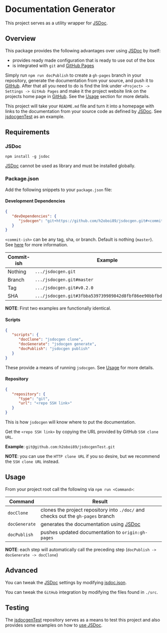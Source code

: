# Documentation Generator
This project serves as a utility wrapper for [JSDoc](https://www.npmjs.com/package/jsdoc).

## Overview
This package provides the following advantages over using [JSDoc](https://www.npmjs.com/package/jsdoc) by itself:
- provides ready made configuration that is ready to use out of the box
- is integrated with `git` and [GitHub Pages](https://pages.github.com/)

Simply run `npm run docPublish` to create a `gh-pages` branch in your repository, generate the documentation from your source, and push it to [GitHub](https://github.com/). After that all you need to do is find the link under `<Project> -> Settings -> GitHub Pages` and make it the project website link on the projects home page in [GitHub](https://github.com/). See the [Usage](#usage) section for more details.

This project will take your `README.md` file and turn it into a homepage with links to the documentation from your source code as defined by [JSDoc](https://www.npmjs.com/package/jsdoc). See [jsdocgenTest](https://github.com/h2oboi89/jsdocgenTest) as an example.

## Requirements
### JSDoc
`npm install -g jsdoc`

[JSDoc](https://www.npmjs.com/package/jsdoc) cannot be used as library and must be installed globally.

### Package.json
Add the following snippets to your `package.json` file:

#### Development Dependencies

```json
{
   "devDependencies": {
      "jsdocgen": "git+https://github.com/h2oboi89/jsdocgen.git#<commit-ish>"
   }
}
```

`<commit-ish>` can be any tag, sha, or branch. Default is nothing (`master`). See [here](https://docs.npmjs.com/files/package.json#git-urls-as-dependencies) for more information.

Commit-ish | Example
---------- | -----------------------------------------------------------
Nothing    | `.../jsdocgen.git`
Branch     | `.../jsdocgen.git#master`
Tag        | `.../jsdocgen.git#v0.2.0`
SHA        | `.../jsdocgen.git#3fbba539739989842d8fbf86ee90bbfbd5cd9ef5`

**NOTE**: First two examples are functionally identical.

#### Scripts

```json
{
   "scripts": {
      "docClone": "jsdocgen clone",
      "docGenerate": "jsdocgen generate",
      "docPublish": "jsdocgen publish"
   }
}
```

These provide a means of running `jsdocgen`. See [Usage](#usage) for more details.

#### Repository

```json
{
   "repository": {
      "type": "git",
      "url": "<repo SSH link>"
   }
}
```

This is how `jsdocgen` will know where to put the documentation.

Get the `<repo SSH link>` by copying the URL provided by GitHub `SSH clone URL`.

**Example**: `git@github.com:h2oboi89/jsdocgenTest.git`

**NOTE**: you can use the `HTTP clone URL` if you so desire, but we recommend the `SSH clone URL` instead.

## Usage
From your project root call the following via `npm run <Command>`:

Command       | Result
------------- | --------------------------------------------------------------------------------
`docClone`    | clones the project repository into `./doc/` and checks out the `gh-pages` branch
`docGenerate` | generates the documentation using [JSDoc](https://www.npmjs.com/package/jsdoc)
`docPublish`  | pushes updated documentation to `origin:gh-pages`

**NOTE**: each step will automatically call the preceding step (`docPublish -> docGenerate -> docClone`)

## Advanced
You can tweak the [JSDoc](https://www.npmjs.com/package/jsdoc) settings by modifying [jsdoc.json](./jsdoc.json).

You can tweak the `GitHub` integration by modifying the files found in `./src`.

## Testing
The [jsdocgenTest](https://github.com/h2oboi89/jsdocgenTest) repository serves as a means to test this project and also provides some examples on how to [use JSDoc](http://usejsdoc.org/).
